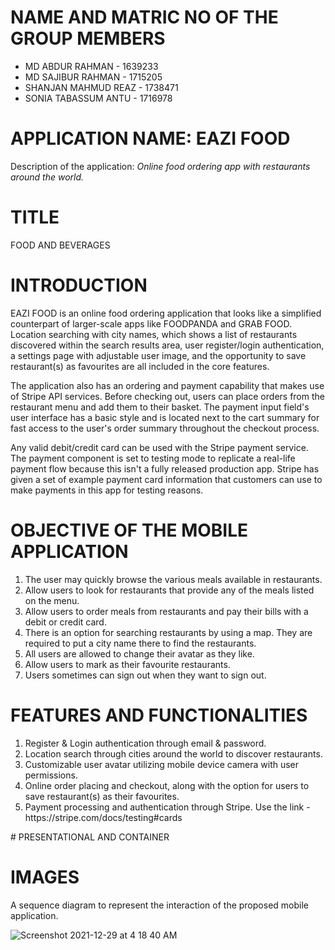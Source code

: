 # NAME AND MATRIC NO OF THE GROUP MEMBERS
<ul>
  <li>MD ABDUR RAHMAN - 1639233 </li>
  <li>MD SAJIBUR RAHMAN - 1715205 </li>
  <li>SHANJAN MAHMUD REAZ - 1738471 </li>
  <li>SONIA TABASSUM ANTU - 1716978</li>
</ul>

# APPLICATION NAME: EAZI FOOD
<p>Description of the application: <em> Online food ordering app with restaurants around the world.</em> </p>

<h1>TITLE</h1>
<p>FOOD AND BEVERAGES</p>

# INTRODUCTION
<p>EAZI FOOD is an online food ordering application that looks like a simplified counterpart of larger-scale apps like FOODPANDA and GRAB FOOD. Location searching with city names, which shows a list of restaurants discovered within the search results area, user register/login authentication, a settings page with adjustable user image, and the opportunity to save restaurant(s) as favourites are all included in the core features.

The application also has an ordering and payment capability that makes use of Stripe API services. Before checking out, users can place orders from the restaurant menu and add them to their basket. The payment input field's user interface has a basic style and is located next to the cart summary for fast access to the user's order summary throughout the checkout process.

Any valid debit/credit card can be used with the Stripe payment service. The payment component is set to testing mode to replicate a real-life payment flow because this isn't a fully released production app. Stripe has given a set of example payment card information that customers can use to make payments in this app for testing reasons.</p>
# OBJECTIVE OF THE MOBILE APPLICATION
<ol>
  <li>The user may quickly browse the various meals available in restaurants.</li>
  <li>Allow users to look for restaurants that provide any of the meals listed on the menu.</li>
  <li>Allow users to order meals from restaurants and pay their bills with a debit or credit card.</li>
  <li>There is an option for searching restaurants by using a map. They are required to put a city name there to find the restaurants.</li>
   <li>All users are allowed to change their avatar as they like.</li>
  <li>Allow users to mark as their favourite restaurants.</li>
   <li>Users sometimes can sign out when they want to sign out.</li>
</ol>

# FEATURES AND FUNCTIONALITIES
<ol>
  <li>Register & Login authentication through email & password.</li>
  <li>Location search through cities around the world to discover restaurants.</li>
  <li>Customizable user avatar utilizing mobile device camera with user permissions.</li>
  <li>Online order placing and checkout, along with the option for users to save restaurant(s) as their favourites.</li>
  <li>Payment processing and authentication through Stripe. Use the link - https://stripe.com/docs/testing#cards</li>
</ol>
# PRESENTATIONAL AND CONTAINER

# IMAGES
<p>A sequence diagram to represent the interaction of the proposed mobile application.</p>

![Screenshot 2021-12-29 at 4 18 40 AM](https://user-images.githubusercontent.com/69203953/147670994-a85ca2e1-5717-4a3d-802e-efed2750af3f.png)




